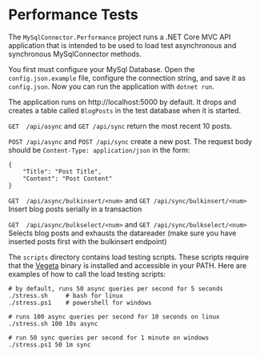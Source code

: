 Performance Tests
=================

The `MySqlConnector.Performance` project runs a .NET Core MVC API application that is intended to be used to load test asynchronous and synchronous MySqlConnector methods.

You first must configure your MySql Database.  Open the `config.json.example` file, configure the connection string, and save it as `config.json`.  Now you can run the application with `dotnet run`.

The application runs on http://localhost:5000 by default.  It drops and creates a table called `BlogPosts` in the test database when it is started.

`GET  /api/async` and `GET /api/sync` return the most recent 10 posts.

`POST /api/async` and `POST /api/sync` create a new post.  The request body should be `Content-Type: application/json` in the form:

    {
        "Title": "Post Title",
        "Content": "Post Content"
    }

`GET  /api/async/bulkinsert/<num>` and `GET /api/sync/bulkinsert/<num>` Insert <num> blog posts serially in a transaction

`GET  /api/async/bulkselect/<num>` and `GET /api/sync/bulkselect/<num>` Selects <num> blog posts and exhausts the datareader (make sure you have inserted <num> posts first with the bulkinsert endpoint)

The `scripts` directory contains load testing scripts.  These scripts require that the  [Vegeta](https://github.com/tsenart/vegeta/releases) binary is installed and accessible in your PATH.  Here are examples of how to call the load testing scripts:

    # by default, runs 50 async queries per second for 5 seconds
    ./stress.sh     # bash for linux
    ./stress.ps1    # powershell for windows

    # runs 100 async queries per second for 10 seconds on linux
    ./stress.sh 100 10s async

    # run 50 sync queries per second for 1 minute on windows
    ./stress.ps1 50 1m sync

